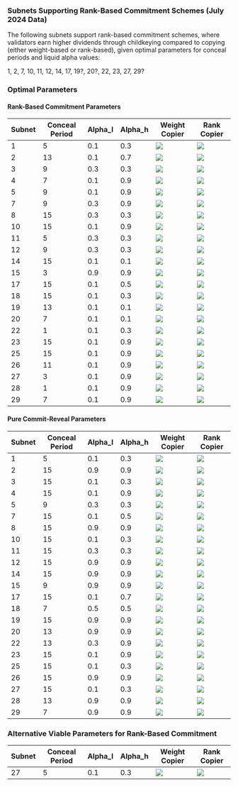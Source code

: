 ### Subnets Supporting Rank-Based Commitment Schemes (July 2024 Data)

The following subnets support rank-based commitment schemes, where validators earn higher dividends through childkeying compared to copying (either weight-based or rank-based), given optimal parameters for conceal periods and liquid alpha values:

1, 2, 7, 10, 11, 12, 14, 17, 19?, 20?, 22, 23, 27, 29?

### Optimal Parameters

#### Rank-Based Commitment Parameters

| Subnet | Conceal Period | Alpha_l | Alpha_h | Weight Copier           | Rank Copier             |
| ------ | -------------- | ------- | ------- | ----------------------- | ----------------------- |
| 1      | 5              | 0.1     | 0.3     | ![](images/image11.png) | ![](images/image34.png) |
| 2      | 13             | 0.1     | 0.7     | ![](images/image17.png) | ![](images/image68.png) |
| 3      | 9              | 0.3     | 0.3     | ![](images/image26.png) | ![](images/image22.png) |
| 4      | 7              | 0.1     | 0.9     | ![](images/image52.png) | ![](images/image54.png) |
| 5      | 9              | 0.1     | 0.9     | ![](images/image80.png) | ![](images/image71.png) |
| 7      | 9              | 0.3     | 0.9     | ![](images/image2.png)  | ![](images/image70.png) |
| 8      | 15             | 0.3     | 0.3     | ![](images/image15.png) | ![](images/image16.png) |
| 10     | 15             | 0.1     | 0.9     | ![](images/image12.png) | ![](images/image83.png) |
| 11     | 5              | 0.3     | 0.3     | ![](images/image36.png) | ![](images/image65.png) |
| 12     | 9              | 0.3     | 0.3     | ![](images/image3.png)  | ![](images/image23.png) |
| 14     | 15             | 0.1     | 0.1     | ![](images/image61.png) | ![](images/image51.png) |
| 15     | 3              | 0.9     | 0.9     | ![](images/image89.png) | ![](images/image24.png) |
| 17     | 15             | 0.1     | 0.5     | ![](images/image85.png) | ![](images/image21.png) |
| 18     | 15             | 0.1     | 0.3     | ![](images/image6.png)  | ![](images/image30.png) |
| 19     | 13             | 0.1     | 0.1     | ![](images/image5.png)  | ![](images/image59.png) |
| 20     | 7              | 0.1     | 0.1     | ![](images/image69.png) | ![](images/image64.png) |
| 22     | 1              | 0.1     | 0.3     | ![](images/image57.png) | ![](images/image73.png) |
| 23     | 15             | 0.1     | 0.9     | ![](images/image62.png) | ![](images/image29.png) |
| 25     | 15             | 0.1     | 0.9     | ![](images/image7.png)  | ![](images/image81.png) |
| 26     | 11             | 0.1     | 0.9     | ![](images/image41.png) | ![](images/image38.png) |
| 27     | 3              | 0.1     | 0.9     | ![](images/image40.png) | ![](images/image76.png) |
| 28     | 1              | 0.1     | 0.9     | ![](images/image20.png) | ![](images/image25.png) |
| 29     | 7              | 0.1     | 0.9     | ![](images/image33.png) | ![](images/image74.png) |

#### Pure Commit-Reveal Parameters

| Subnet | Conceal Period | Alpha_l | Alpha_h | Weight Copier           | Rank Copier             |
| ------ | -------------- | ------- | ------- | ----------------------- | ----------------------- |
| 1      | 5              | 0.1     | 0.3     | ![](images/image11.png) | ![](images/image34.png) |
| 2      | 15             | 0.9     | 0.9     | ![](images/image49.png) | ![](images/image77.png) |
| 3      | 15             | 0.1     | 0.3     | ![](images/image84.png) | ![](images/image58.png) |
| 4      | 15             | 0.1     | 0.9     | ![](images/image55.png) | ![](images/image48.png) |
| 5      | 9              | 0.3     | 0.3     | ![](images/image39.png) | ![](images/image18.png) |
| 7      | 15             | 0.1     | 0.5     | ![](images/image9.png)  | ![](images/image37.png) |
| 8      | 15             | 0.9     | 0.9     | ![](images/image28.png) | ![](images/image87.png) |
| 10     | 15             | 0.1     | 0.3     | ![](images/image50.png) | ![](images/image60.png) |
| 11     | 15             | 0.3     | 0.3     | ![](images/image4.png)  | ![](images/image47.png) |
| 12     | 15             | 0.9     | 0.9     | ![](images/image63.png) | ![](images/image14.png) |
| 14     | 15             | 0.9     | 0.9     | ![](images/image56.png) | ![](images/image31.png) |
| 15     | 9              | 0.9     | 0.9     | ![](images/image45.png) | ![](images/image79.png) |
| 17     | 15             | 0.1     | 0.7     | ![](images/image32.png) | ![](images/image21.png) |
| 18     | 7              | 0.5     | 0.5     | ![](images/image35.png) | ![](images/image46.png) |
| 19     | 15             | 0.9     | 0.9     | ![](images/image8.png)  | ![](images/image44.png) |
| 20     | 13             | 0.9     | 0.9     | ![](images/image10.png) | ![](images/image13.png) |
| 22     | 13             | 0.3     | 0.9     | ![](images/image82.png) | ![](images/image78.png) |
| 23     | 15             | 0.1     | 0.9     | ![](images/image62.png) | ![](images/image29.png) |
| 25     | 15             | 0.1     | 0.3     | ![](images/image72.png) | ![](images/image88.png) |
| 26     | 15             | 0.9     | 0.9     | ![](images/image1.png)  | ![](images/image66.png) |
| 27     | 15             | 0.1     | 0.3     | ![](images/image86.png) | ![](images/image67.png) |
| 28     | 13             | 0.9     | 0.9     | ![](images/image27.png) | ![](images/image43.png) |
| 29     | 7              | 0.9     | 0.9     | ![](images/image42.png) | ![](images/image75.png) |

### Alternative Viable Parameters for Rank-Based Commitment

| Subnet | Conceal Period | Alpha_l | Alpha_h | Weight Copier           | Rank Copier             |
| ------ | -------------- | ------- | ------- | ----------------------- | ----------------------- |
| 27     | 5              | 0.1     | 0.3     | ![](images/image19.png) | ![](images/image53.png) |
